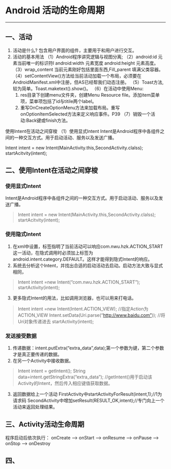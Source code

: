 # Android 活动的生命周期
---

## 一、活动
1. 活动是什么?
    包含用户界面的组件，主要用于和用户进行交互。
2. 活动的基本用法
  （1）Android程序讲究逻辑与视图分离;
  （2）android:id 元素当前唯一的标识符l android:width 元素宽度 android:height 元素高度。
  （3）wrap_content 当前元素刚好包括里面东西,Fill_parent 填满父类容器。
  （4）setContentView()方法给当前活动加载一个布局，必须要在AndroidManifest.xml中注册，但AS已经帮我们动态注册。
  （5）Toast方法,较为简单。Toast.maketext().show()。
  （6）在活动中使用Menu:
    1. res目录下创建menu文件夹，创建Menu Resource file。添加item菜单项，菜单项包括了id与titile两个label。
    2. 重写OnCreateOptionMenu方法来加载布局。重写onOptionItemSelected方法来定义响应事件。P39
  （7）销毁一个活动:Back键或finish方法。

使用Intent在活动之间穿梭
（1）使用显式Intent
    Intent是Android程序中各组件之间的一种交互方式。用于启动活动、服务以及发送广播。

Intent intent = new Intent(MainActivity.this,SecondActivity.clalss);
startAcitvity(intent);
## 二、使用Intent在活动之间穿梭
### 使用显式Intent
Intent是Android程序中各组件之间的一种交互方式。用于启动活动、服务以及发送广播。

> Intent intent = new Intent(MainActivity.this,SecondActivity.clalss);
> startAcitvity(intent);

### 使用隐式Intent
1. 在xml中设置，<action>标签指明了当前活动可以响应com.nwu.hzk.ACTION_START这一活动，在隐式调用时必须加上<category>标签为android.intent.category.DEFAULT。这样才能得到隐式Intent的响应。
2. 系统去分析这个Intent，并找出合适的启动活动去启动。启动方法大致与显式相同，
> Intent intent =new Intent(“com.nwu.hzk.ACTION_START”);
> startActivity(intent);

3. 更多隐式Intent的用法，比如调用浏览器，也可以用来打电话。
> Intent intent =new Intent(Intent.ACTION_VIEW);
> //指定Action为ACTION_VIEW
> Intent.setData(Uri.parse(“http://www.baidu.com”));
> //将Uri对象传递进去
> startActivity(intent);
    
### 发送接受数据
1. 传递数据：intent.putExtra(“extra_data”,data);第一个参数为键，第二个参数才是真正要传递的数据。
2. 在另一个Activity中接收数据。
> Intent intent = getIntent();
> String data=intent.getStringExtra(“extra_data”);
> //getIntent()用于启动该Activity的Intent，然后传入相应键值获取数据。

3. 返回数据给上一个活动
     FirstActivity中startActivityForResult(intent,1);//1为请求码
     SecondActivity中增加setResult(RESULT_OK,intent);//专门向上一个活动来返回处理结果。
## 三、Activity活动生命周期
程序启动后依次执行：
onCreate –> onStart –> onResume –> onPause –> onStop –> onDestroy

## 四、



